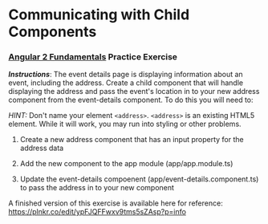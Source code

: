 # Communicating with Child Components
### [Angular 2 Fundamentals](https://app.pluralsight.com/courses/angular2-fundamentals) Practice Exercise

**_Instructions_**: The event details page is displaying information about an event, including the address.
Create a child component that will handle displaying the address and pass the event's location in to 
your new address component from the event-details component. To do this you will need to:

_HINT:_ Don't name your element `<address>`. `<address>` is an existing HTML5 element. While it will work,
you may run into styling or other problems.

1. Create a new address component that has an input property for the address data

1. Add the new component to the app module (app/app.module.ts)

1. Update the event-details compoenent (app/event-details.component.ts) to pass the address in to your new component

A finished version of this exercise is available here for reference: https://plnkr.co/edit/ypFJQFFwxv9tms5sZAsp?p=info
